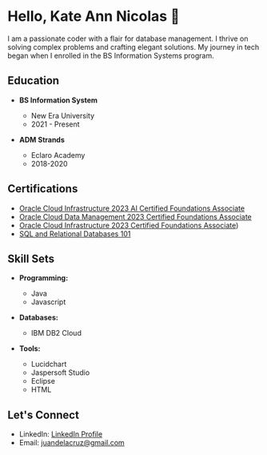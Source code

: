 # Hello, Kate Ann Nicolas 👋

I am a passionate coder with a flair for database management. I thrive on solving complex problems and crafting elegant solutions. My journey in tech began when I enrolled in the BS Information Systems program.

## Education

- **BS Information System**
  - New Era University
  - 2021 - Present

- **ADM Strands**
  - Eclaro Academy
  - 2018-2020

## Certifications

- [Oracle Cloud Infrastructure 2023 AI Certified Foundations Associate](https://catalog-education.oracle.com/pls/certview/sharebadge?id=522B9EDDB580DC922C6B4B9E868C39B087A70C7B184CBA4FE76B397213CB110B)
- [Oracle Cloud Data Management 2023 Certified Foundations Associate](https://catalog-education.oracle.com/pls/certview/sharebadge?id=07E1D1BEEB8745B5DE49FA3435612934C6C6341388A45EB87F082EDFE6A0F0B2)
- [Oracle Cloud Infrastructure 2023 Certified Foundations Associate](https://catalog-education.oracle.com/pls/certview/sharebadge?id=0120A52836CC68810F57BA6D74E5B04C87C4A5EF46D7DDE7113B414C85F8302A))
- [SQL and Relational Databases 101](https://courses.cognitiveclass.ai/certificates/1169cc5d30de4798a6ff99d1f07cafc1)

## Skill Sets

- **Programming:**
  - Java
  - Javascript

- **Databases:**
  - IBM DB2 Cloud

- **Tools:**
  - Lucidchart
  - Jaspersoft Studio
  - Eclipse
  - HTML

## Let's Connect

- LinkedIn: [LinkedIn Profile](LinkedIn_Profile_Link)
- Email: juandelacruz@gmail.com
